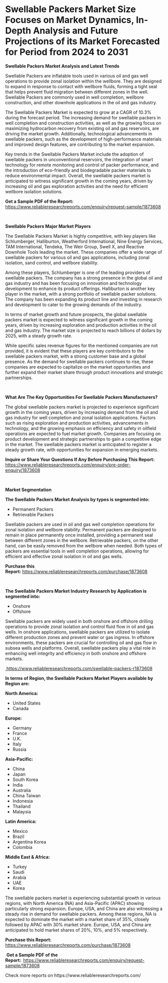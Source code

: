 <p><h1>Swellable Packers Market Size Focuses on Market Dynamics, In-Depth Analysis and Future Projections of its Market Forecasted for Period from 2024 to 2031</h1></p><p><strong>Swellable Packers Market Analysis and Latest Trends</strong></p>
<p><p>Swellable Packers are inflatable tools used in various oil and gas well operations to provide zonal isolation within the wellbore. They are designed to expand in response to contact with wellbore fluids, forming a tight seal that helps prevent fluid migration between different zones in the well. Swellable Packers are commonly used in well completion, wellbore construction, and other downhole applications in the oil and gas industry.</p><p>The Swellable Packers Market is expected to grow at a CAGR of 10.3% during the forecast period. The increasing demand for swellable packers in well completion and construction activities, as well as the growing focus on maximizing hydrocarbon recovery from existing oil and gas reservoirs, are driving the market growth. Additionally, technological advancements in swellable packers, such as the development of high-performance materials and improved design features, are contributing to the market expansion.</p><p>Key trends in the Swellable Packers Market include the adoption of swellable packers in unconventional reservoirs, the integration of smart technology for remote monitoring and control of packer performance, and the introduction of eco-friendly and biodegradable packer materials to reduce environmental impact. Overall, the swellable packers market is anticipated to witness significant growth in the coming years, driven by increasing oil and gas exploration activities and the need for efficient wellbore isolation solutions.</p></p>
<p><strong>Get a Sample PDF of the Report:&nbsp;</strong> <a href="https://www.reliableresearchreports.com/enquiry/request-sample/1873608">https://www.reliableresearchreports.com/enquiry/request-sample/1873608</a></p>
<p>&nbsp;</p>
<p><strong>Swellable Packers Major Market Players</strong></p>
<p><p>The Swellable Packers Market is highly competitive, with key players like Schlumberger, Halliburton, Weatherford International, Nine Energy Services, TAM International, Tendeka, The Weir Group, Swell X, and Reactive Downhole Tools leading the market. These companies offer a wide range of swellable packers for various oil and gas applications, including zonal isolation, sand control, and wellbore stability.</p><p>Among these players, Schlumberger is one of the leading providers of swellable packers. The company has a strong presence in the global oil and gas industry and has been focusing on innovation and technology development to enhance its product offerings. Halliburton is another key player in the market, with a strong portfolio of swellable packer solutions. The company has been expanding its product line and investing in research and development to cater to the growing demands of the industry.</p><p>In terms of market growth and future prospects, the global swellable packers market is expected to witness significant growth in the coming years, driven by increasing exploration and production activities in the oil and gas industry. The market size is projected to reach billions of dollars by 2025, with a steady growth rate.</p><p>While specific sales revenue figures for the mentioned companies are not provided, it is evident that these players are key contributors to the swellable packers market, with a strong customer base and a global presence. As the demand for swellable packers continues to rise, these companies are expected to capitalize on the market opportunities and further expand their market share through product innovations and strategic partnerships.</p></p>
<p>&nbsp;</p>
<p><strong>What Are The Key Opportunities For Swellable Packers Manufacturers?</strong></p>
<p><p>The global swellable packers market is projected to experience significant growth in the coming years, driven by increasing demand from the oil and gas industry for well completion and zonal isolation applications. Factors such as rising exploration and production activities, advancements in technology, and the growing emphasis on efficiency and safety in oilfield operations are expected to fuel market growth. Companies are focusing on product development and strategic partnerships to gain a competitive edge in the market. The swellable packers market is anticipated to register a steady growth rate, with opportunities for expansion in emerging markets.</p></p>
<p><strong>Inquire or Share Your Questions If Any Before Purchasing This Report:</strong> <a href="https://www.reliableresearchreports.com/enquiry/pre-order-enquiry/1873608">https://www.reliableresearchreports.com/enquiry/pre-order-enquiry/1873608</a></p>
<p>&nbsp;</p>
<p><strong>Market Segmentation</strong></p>
<p><strong>The Swellable Packers Market Analysis by types is segmented into:</strong></p>
<p><ul><li>Permanent Packers</li><li>Retrievable Packers</li></ul></p>
<p><p>Swellable packers are used in oil and gas well completion operations for zonal isolation and wellbore stability. Permanent packers are designed to remain in place permanently once installed, providing a permanent seal between different zones in the wellbore. Retrievable packers, on the other hand, can be easily removed from the wellbore when needed. Both types of packers are essential tools in well completion operations, allowing for efficient and effective zonal isolation in oil and gas wells.</p></p>
<p><strong>Purchase this Report:&nbsp;</strong><a href="https://www.reliableresearchreports.com/purchase/1873608">https://www.reliableresearchreports.com/purchase/1873608</a></p>
<p>&nbsp;</p>
<p><strong>The Swellable Packers Market Industry Research by Application is segmented into:</strong></p>
<p><ul><li>Onshore</li><li>Offshore</li></ul></p>
<p><p>Swellable packers are widely used in both onshore and offshore drilling operations to provide zonal isolation and control fluid flow in oil and gas wells. In onshore applications, swellable packers are utilized to isolate different production zones and prevent water or gas ingress. In offshore environments, these packers are crucial for controlling oil and gas flow in subsea wells and platforms. Overall, swellable packers play a vital role in enhancing well integrity and efficiency in both onshore and offshore markets.</p></p>
<p><a href="https://www.reliableresearchreports.com/swellable-packers-r1873608">&nbsp;https://www.reliableresearchreports.com/swellable-packers-r1873608</a></p>
<p><strong>In terms of Region, the Swellable Packers Market Players available by Region are:</strong></p>
<p>
    <p> <strong> North America: </strong>
        <ul>
            <li>United States</li>
            <li>Canada</li>
        </ul>
        </p> 
    <p> <strong> Europe: </strong>
        <ul>
            <li>Germany</li>
            <li>France</li>
            <li>U.K.</li>
            <li>Italy</li>
            <li>Russia</li>
        </ul>
        </p> 
    <p> <strong> Asia-Pacific: </strong>
        <ul>
            <li>China</li>
            <li>Japan</li>
            <li>South Korea</li>
            <li>India</li>
            <li>Australia</li>
            <li>China Taiwan</li>
            <li>Indonesia</li>
            <li>Thailand</li>
            <li>Malaysia</li>
        </ul>
        </p> 
    <p> <strong> Latin America: </strong>
        <ul>
            <li>Mexico</li>
            <li>Brazil</li>
            <li>Argentina Korea</li>
            <li>Colombia</li>
        </ul>
        </p> 
    <p> <strong> Middle East & Africa: </strong>
        <ul>
            <li>Turkey</li>
            <li>Saudi</li>
            <li>Arabia</li>
            <li>UAE</li>
            <li>Korea</li>
        </ul>
    </p>
    </p>
<p><p>The swellable packers market is experiencing substantial growth in various regions, with North America (NA) and Asia-Pacific (APAC) showing particularly strong expansion. Europe, USA, and China are also witnessing a steady rise in demand for swellable packers. Among these regions, NA is expected to dominate the market with a market share of 35%, closely followed by APAC with 30% market share. Europe, USA, and China are anticipated to hold market shares of 20%, 10%, and 5% respectively.</p></p>
<p><strong>Purchase this Report: </strong><a href="https://www.reliableresearchreports.com/purchase/1873608">https://www.reliableresearchreports.com/purchase/1873608</a></p>
<p>&nbsp;<strong>Get a Sample PDF of the Report:&nbsp;&nbsp;</strong><a href="https://www.reliableresearchreports.com/enquiry/request-sample/1873608">https://www.reliableresearchreports.com/enquiry/request-sample/1873608</a></p>
<p><strong></strong></p>
<p>Check more reports on https://www.reliableresearchreports.com/</p>